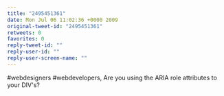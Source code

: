 ```yaml
---
title: "2495451361"
date: Mon Jul 06 11:02:36 +0000 2009
original-tweet-id: "2495451361"
retweets: 0
favorites: 0
reply-tweet-id: ""
reply-user-id: ""
reply-user-screen-name: ""
---
```

#webdesigners #webdevelopers, Are you using the ARIA role attributes to your DIV's?
